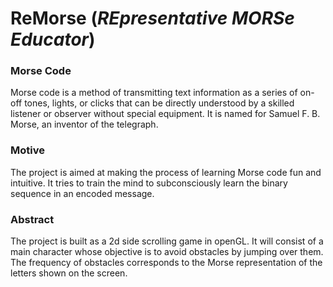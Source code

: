 # ReMorse  (_REpresentative MORSe Educator_)

### Morse Code 

Morse code is a method of transmitting text information as a series of on-off tones, lights, or clicks that can be directly understood by a skilled listener or observer without special equipment. It is named for Samuel F. B. Morse, an inventor of the telegraph. 

### Motive 

The project is aimed at making the process of learning Morse code fun and intuitive. It tries to train the mind to subconsciously learn the binary sequence in an encoded message. 

### Abstract 

The project is built as a 2d side scrolling game in openGL. It will consist of a main character whose objective is to avoid obstacles by jumping over them. The frequency of obstacles corresponds to the Morse representation of the letters shown on the screen. 

